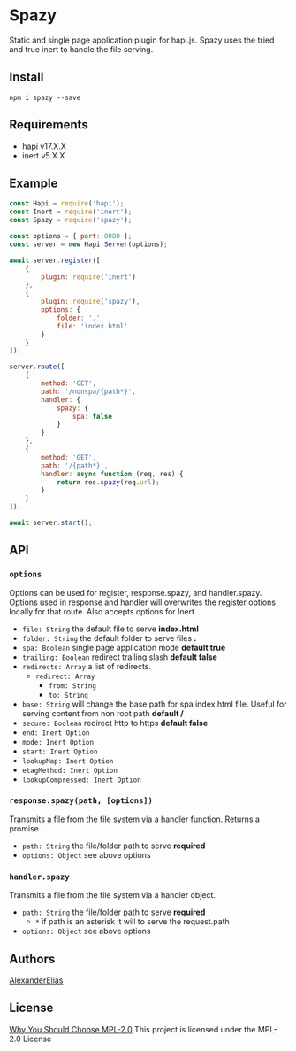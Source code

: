 
# Spazy
Static and single page application plugin for hapi.js. Spazy uses the tried and true inert to handle the file serving.

## Install
`npm i spazy --save`

## Requirements
- hapi v17.X.X
- inert v5.X.X

## Example
```js
const Hapi = require('hapi');
const Inert = require('inert');
const Spazy = require('spazy');

const options = { port: 8080 };
const server = new Hapi.Server(options);

await server.register([
	{
		plugin: require('inert')
	},
	{
		plugin: require('spazy'),
		options: {
			folder: '.',
			file: 'index.html'
		}
	}
]);

server.route([
	{
		method: 'GET',
		path: '/nonspa/{path*}',
		handler: {
			spazy: {
				spa: false
			}
		}
	},
	{
		method: 'GET',
		path: '/{path*}',
		handler: async function (req, res) {
			return res.spazy(req.url);
		}
	}
]);

await server.start();
```

## API

### `options`
Options can be used for register, response.spazy, and handler.spazy. Options used in response and handler will overwrites the register options locally for that route. Also accepts options for Inert.
- `file: String` the default file to serve **index.html**
- `folder: String` the default folder to serve files **.**
- `spa: Boolean` single page application mode **default true**
- `trailing: Boolean` redirect trailing slash **default false**
- `redirects: Array` a list of redirects.
	- `redirect: Array`
		- `from: String`
		- `to: String`
- `base: String` will change the base path for spa index.html file. Useful for serving content from non root path **default /**
- `secure: Boolean` redirect http to https **default false**
- `end: Inert Option`
- `mode: Inert Option`
- `start: Inert Option`
- `lookupMap: Inert Option`
- `etagMethod: Inert Option`
- `lookupCompressed: Inert Option`

### `response.spazy(path, [options])`
Transmits a file from the file system via a handler function. Returns a promise.
- `path: String` the file/folder path to serve **required**
- `options: Object` see above options

### `handler.spazy`
Transmits a file from the file system via a handler object.
- `path: String` the file/folder path to serve **required**
	- `*` if path is an asterisk it will to serve the request.path
- `options: Object` see above options

## Authors
[AlexanderElias](https://github.com/AlexanderElias)

## License
[Why You Should Choose MPL-2.0](http://veldstra.org/2016/12/09/you-should-choose-mpl2-for-your-opensource-project.html)
This project is licensed under the MPL-2.0 License

